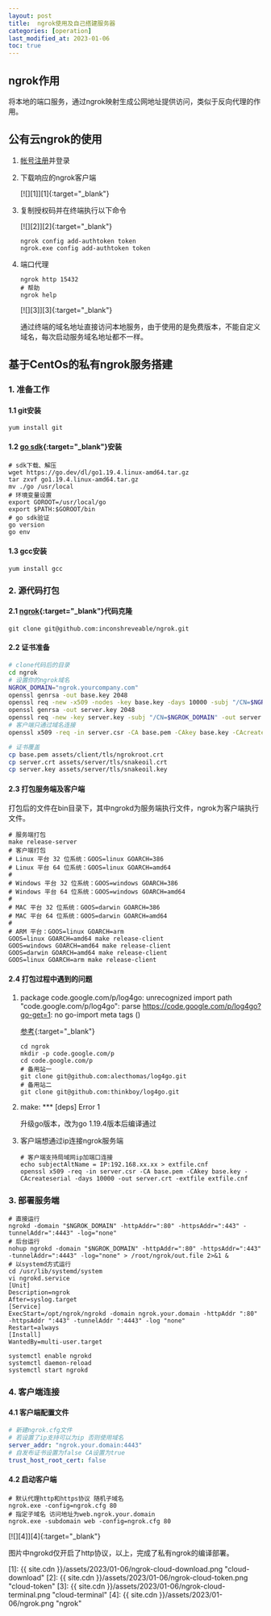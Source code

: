 ```yaml
---
layout: post
title:  ngrok使用及自己搭建服务器
categories: [operation]
last_modified_at: 2023-01-06
toc: true
---
```


## ngrok作用

将本地的端口服务，通过ngrok映射生成公网地址提供访问，类似于反向代理的作用。

## 公有云ngrok的使用

1. [帐号注册](https://ngrok.com)并登录
2. 下载响应的ngrok客户端

   [![][1]][1]{:target="_blank"}

3. 复制授权码并在终端执行以下命令

   [![][2]][2]{:target="_blank"}

    ```shell
    ngrok config add-authtoken token
    ngrok.exe config add-authtoken token
    ```
4. 端口代理

    ```shell
    ngrok http 15432
    # 帮助
    ngrok help
    ```

   [![][3]][3]{:target="_blank"}

   通过终端的域名地址直接访问本地服务，由于使用的是免费版本，不能自定义域名，每次启动服务域名地址都不一样。

## 基于CentOs的私有ngrok服务搭建

### 1. 准备工作

#### 1.1 git安装

```shell
yum install git
```

#### 1.2 [go sdk](https://go.dev/dl/){:target="_blank"}安装

```shell
# sdk下载、解压
wget https://go.dev/dl/go1.19.4.linux-amd64.tar.gz
tar zxvf go1.19.4.linux-amd64.tar.gz
mv ./go /usr/local
# 环境变量设置
export GOROOT=/usr/local/go
export $PATH:$GOROOT/bin
# go sdk验证
go version
go env
```

#### 1.3 gcc安装

```shell
yum install gcc
```

### 2. 源代码打包

#### 2.1 [ngrok](https://github.com/inconshreveable/ngrok){:target="_blank"}代码克隆

```shell
git clone git@github.com:inconshreveable/ngrok.git
```

#### 2.2 证书准备

```bash
# clone代码后的目录
cd ngrok
# 设置你的ngrok域名
NGROK_DOMAIN="ngrok.yourcompany.com"
openssl genrsa -out base.key 2048
openssl req -new -x509 -nodes -key base.key -days 10000 -subj "/CN=$NGROK_DOMAIN" -out base.pem
openssl genrsa -out server.key 2048
openssl req -new -key server.key -subj "/CN=$NGROK_DOMAIN" -out server.csr
# 客户端只通过域名连接
openssl x509 -req -in server.csr -CA base.pem -CAkey base.key -CAcreateserial -days 10000 -out server.crt

# 证书覆盖
cp base.pem assets/client/tls/ngrokroot.crt
cp server.crt assets/server/tls/snakeoil.crt
cp server.key assets/server/tls/snakeoil.key
```

#### 2.3 打包服务端及客户端

打包后的文件在bin目录下，其中ngrokd为服务端执行文件，ngrok为客户端执行文件。

```shell
# 服务端打包
make release-server
# 客户端打包
# Linux 平台 32 位系统：GOOS=linux GOARCH=386
# Linux 平台 64 位系统：GOOS=linux GOARCH=amd64
#  
# Windows 平台 32 位系统：GOOS=windows GOARCH=386
# Windows 平台 64 位系统：GOOS=windows GOARCH=amd64
#  
# MAC 平台 32 位系统：GOOS=darwin GOARCH=386
# MAC 平台 64 位系统：GOOS=darwin GOARCH=amd64
#  
# ARM 平台：GOOS=linux GOARCH=arm
GOOS=linux GOARCH=amd64 make release-client
GOOS=windows GOARCH=amd64 make release-client
GOOS=darwin GOARCH=amd64 make release-client
GOOS=linux GOARCH=arm make release-client
```

#### 2.4 打包过程中遇到的问题

1. package code.google.com/p/log4go: unrecognized import path "code.google.com/p/log4go":
   parse https://code.google.com/p/log4go?go-get=1: no go-import meta tags ()

   [参考](https://www.cnblogs.com/52php/p/6810115.html){:target="_blank"}
    ```shell
    cd ngrok
    mkdir -p code.google.com/p
    cd code.google.com/p
    # 备用站一
    git clone git@github.com:alecthomas/log4go.git
    # 备用站二
    git clone git@github.com:thinkboy/log4go.git
    ```
2. make: *** [deps] Error 1

   升级go版本，改为go 1.19.4版本后编译通过

3. 客户端想通过ip连接ngrok服务端

    ```shell
    # 客户端支持局域网ip加端口连接
    echo subjectAltName = IP:192.168.xx.xx > extfile.cnf
    openssl x509 -req -in server.csr -CA base.pem -CAkey base.key -CAcreateserial -days 10000 -out server.crt -extfile extfile.cnf
    ```

### 3. 部署服务端

```shell
# 直接运行
ngrokd -domain "$NGROK_DOMAIN" -httpAddr=":80" -httpsAddr=":443" -tunnelAddr=":4443" -log="none"
# 后台运行
nohup ngrokd -domain "$NGROK_DOMAIN" -httpAddr=":80" -httpsAddr=":443" -tunnelAddr=":4443" -log="none" > /root/ngrok/out.file 2>&1 &
# 以systemd方式运行
cd /usr/lib/systemd/system
vi ngrokd.service
[Unit]
Description=ngrok
After=syslog.target
[Service]
ExecStart=/opt/ngrok/ngrokd -domain ngrok.your.domain -httpAddr ":80" -httpsAddr ":443" -tunnelAddr ":4443" -log "none"
Restart=always
[Install]
WantedBy=multi-user.target

systemctl enable ngrokd
systemctl daemon-reload
systemctl start ngrokd
```

### 4. 客户端连接

#### 4.1 客户端配置文件

```yaml
# 新建ngrok.cfg文件
# 若设置了ip支持可以为ip 否则使用域名
server_addr: "ngrok.your.domain:4443"
# 自发布证书设置为false CA设置为true
trust_host_root_cert: false
```

#### 4.2 启动客户端

```shell
# 默认代理http和https协议 随机子域名
ngrok.exe -config=ngrok.cfg 80
# 指定子域名 访问地址为web.ngrok.your.domain
ngrok.exe -subdomain web -config=ngrok.cfg 80
```

[![][4]][4]{:target="_blank"}

图片中ngrokd仅开启了http协议，以上，完成了私有ngrok的编译部署。

[1]: {{ site.cdn }}/assets/2023/01-06/ngrok-cloud-download.png "cloud-download"
[2]: {{ site.cdn }}/assets/2023/01-06/ngrok-cloud-token.png "cloud-token"
[3]: {{ site.cdn }}/assets/2023/01-06/ngrok-cloud-terminal.png "cloud-terminal"
[4]: {{ site.cdn }}/assets/2023/01-06/ngrok.png "ngrok"
